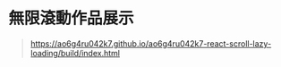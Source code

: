 # 無限滾動作品展示
>https://ao6g4ru042k7.github.io/ao6g4ru042k7-react-scroll-lazy-loading/build/index.html

